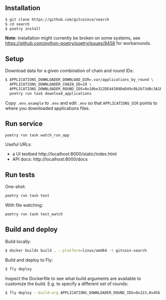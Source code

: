 ## Installation

```sh
$ git clone https://github.com/gitcoinco/search
$ cd search
$ poetry install
```

**Note**: installation might currently be broken on some systems, see https://github.com/python-poetry/poetry/issues/8458 for workarounds.

## Setup

Download data for a given combination of chain and round IDs:

```sh
$ APPLICATIONS_DOWNLOADER_DOWNLOAD_DIR=.var/applications_by_round \
  APPLICATIONS_DOWNLOADER_CHAIN_ID=10 \
  APPLICATIONS_DOWNLOADER_ROUND_IDS=0x10be322DE44389DeD49c0b2b73d8c3A1E3B6D871,0xc5FdF5cFf79e92FAc1d6Efa725c319248D279200,0x9331FDe4Db7b9d9d1498C09d30149929f24cF9D5,0xb6Be0eCAfDb66DD848B0480db40056Ff94A9465d,0x2871742B184633f8DC8546c6301cbC209945033e,0x8de918F0163b2021839A8D84954dD7E8e151326D \
  poetry run task download_applications
```

Copy `.env.example` to `.env` and edit `.env` so that `APPLICATIONS_DIR` points to where you downloaded applications files.

## Run service

```sh
poetry run task watch_run_app
```

Useful URLs:

- a UI testbed http://localhost:8000/static/index.html
- API docs: http://localhost:8000/docs

## Run tests

One-shot:

```sh
poetry run task test
```

With file watching:

```sh
poetry run task test_watch
```

## Build and deploy

Build locally:

```sh
$ docker buildx build . --platform=linux/amd64 -t gitcoin-search
```

Build and deploy to Fly:

```sh
$ fly deploy
```

Inspect the Dockerfile to see what build arguments are available to customize the build. E.g. to specify a different set of rounds:

```sh
$ fly deploy --build-arg APPLICATIONS_DOWNLOADER_ROUND_IDS=0x123,0x456,0x789
```
